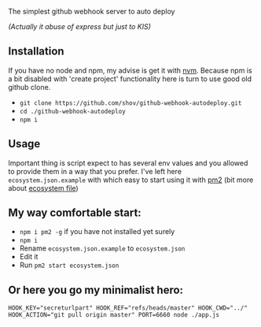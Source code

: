 The simplest github webhook server to auto deploy 

*(Actually it abuse of express but just to KIS)*

## Installation
If you have no node and npm, my advise is get it with [nvm](https://github.com/creationix/nvm).
Because npm is a bit disabled with 'create project' functionality here is turn to use good old github clone.
* `git clone https://github.com/shov/github-webhook-autodeploy.git`
* `cd ./github-webhook-autodeploy`
* `npm i`

## Usage
Important thing is script expect to has several env values and you allowed to provide them in a way that you prefer.
I've left here `ecosystem.json.example` with which easy to start using it with [pm2](http://pm2.keymetrics.io/docs/usage/quick-start/) (bit more about [ecosystem file](http://pm2.keymetrics.io/docs/usage/application-declaration/#json-format))

## My way comfortable start:
* `npm i pm2 -g` if you have not installed yet surely
* `npm i`
* Rename `ecosystem.json.example` to `ecosystem.json`
* Edit it
* Run `pm2 start ecosystem.json`

## Or here you go my minimalist hero:
`HOOK_KEY="secreturlpart" HOOK_REF="refs/heads/master" HOOK_CWD="../" HOOK_ACTION="git pull origin master" PORT=6660 node ./app.js`

